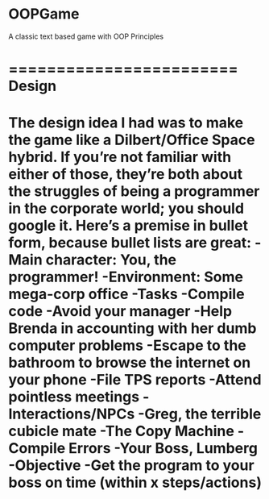 # OOPGame
A classic text based game with OOP Principles

========================
Design
========================
The design idea I had was to make the game like a Dilbert/Office Space hybrid. If you’re not familiar with either of those, they’re both about the struggles of being a programmer in the corporate world; you should google it. Here’s a premise in bullet form, because bullet lists are great:
  -Main character: You, the programmer!
  -Environment: Some mega-corp office
  -Tasks
    -Compile code
    -Avoid your manager
    -Help Brenda in accounting with her dumb computer problems
    -Escape to the bathroom to browse the internet on your phone 
    -File TPS reports
    -Attend pointless meetings
  -Interactions/NPCs
    -Greg, the terrible cubicle mate
    -The Copy Machine 
    -Compile Errors
    -Your Boss, Lumberg
  -Objective 
    -Get the program to your boss on time (within x steps/actions)
========================
